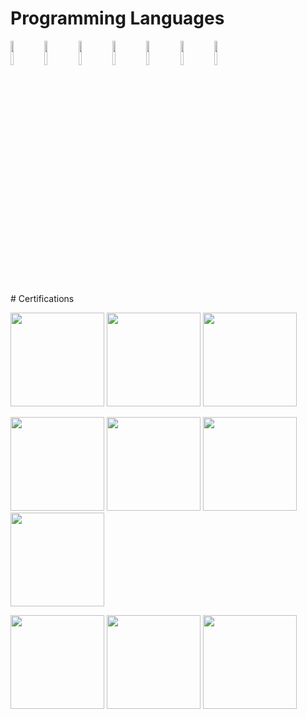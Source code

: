 # Programming Languages
<p>
<img width="10%" height="10%" src="https://upload.wikimedia.org/wikipedia/commons/thumb/1/18/ISO_C%2B%2B_Logo.svg/1822px-ISO_C%2B%2B_Logo.svg.png"/>
<img width="10%" height="10%" src="https://seeklogo.com/images/C/c-sharp-c-logo-02F17714BA-seeklogo.com.png"/>
<img width="10%" height="10%" src="https://upload.wikimedia.org/wikipedia/commons/thumb/e/ee/.NET_Core_Logo.svg/2048px-.NET_Core_Logo.svg.png"/>
<img width="10%" height="10%" src="https://cdn.iconscout.com/icon/free/png-256/powershell-3628993-3030218.png"/>
<img width="10%" height="10%" src="https://upload.wikimedia.org/wikipedia/commons/thumb/c/c3/Python-logo-notext.svg/800px-Python-logo-notext.svg.png"/>
<img width="10%" height="10%" src="https://i.pinimg.com/736x/28/75/3d/28753ddf79d70042ba86564947e13bf5.jpg"/>
<img width="10%" height="10%" src="https://upload.wikimedia.org/wikipedia/commons/thumb/4/4c/Typescript_logo_2020.svg/1200px-Typescript_logo_2020.svg.png"/>

</p>
# Certifications
<p>
<img width="150" height="150" src="https://images.credly.com/size/340x340/images/4d894b46-a6c9-430f-bad4-75ccb7288bf9/image.png"/>
<img width="150" height="150" src="https://images.credly.com/size/340x340/images/00634f82-b07f-4bbd-a6bb-53de397fc3a6/image.png"/>
<img width="150" height="150" src="https://images.credly.com/size/340x340/images/be8fcaeb-c769-4858-b567-ffaaa73ce8cf/image.png"/> 
</p>
<p>
<img width="150" height="150" src="https://media.discordapp.net/attachments/892730124942848023/1041989986607706164/04294_CompTIA_Cert_Badges_Specialist_-_CIOS.png"/>
<img width="150" height="150" src="https://media.discordapp.net/attachments/892730124942848023/1041987715199143946/CompTIA_Network_2Bce.png"/>
<img width="150" height="150" src="https://media.discordapp.net/attachments/892730124942848023/1041987232812236800/My_project_2.png"/>
<img width="150" height="150" src="https://images.credly.com/size/340x340/images/40d75658-d28b-4a28-8bff-bea3ab502778/ITF_2B_Logo_Certified.png"/>
</P>
<p>
<img width="150" height="150" src="https://images.credly.com/size/340x340/images/3829db50-49a8-4f30-85c5-639ffc4a7b2f/image.png"/>
<img width="150" height="150" src="https://images.credly.com/size/340x340/images/057618fc-72f8-4633-9a74-1c06972f1e0d/CloudWebApplicationsDevelopmentBadge.png"/>
<img width="150" height="150" src="https://images.credly.com/size/340x340/images/434e65c8-79c7-490c-b0fe-d084dedd5f1f/image.png"/>
</p>

